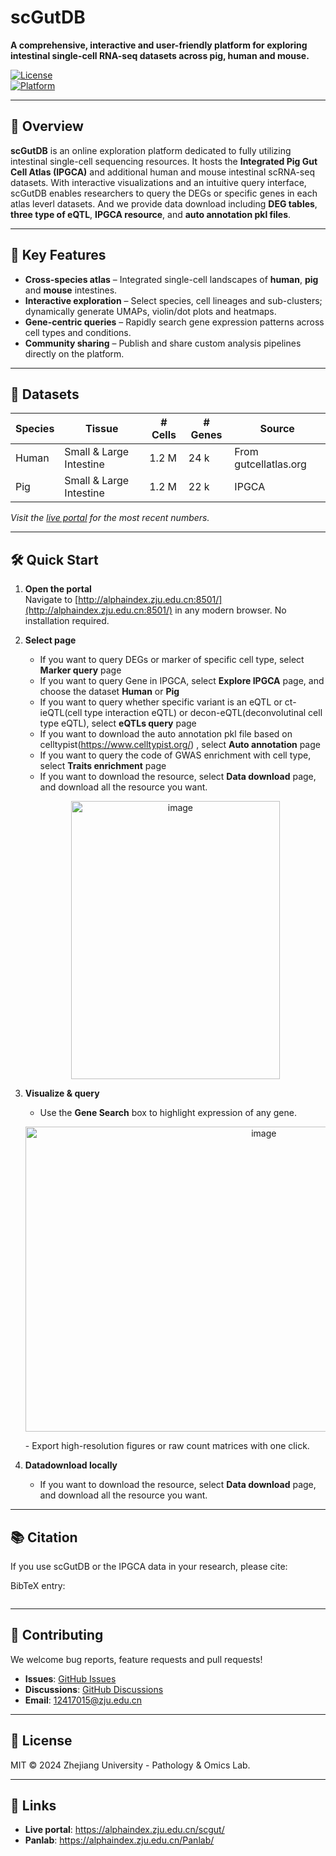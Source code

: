 # scGutDB  
**A comprehensive, interactive and user-friendly platform for exploring intestinal single-cell RNA-seq datasets across pig, human and mouse.**

[![License](https://img.shields.io/badge/License-MIT-blue.svg)](LICENSE)  
[![Platform](https://img.shields.io/badge/platform-Web-blue)](http://alphaindex.zju.edu.cn:8501/)  

---

## 📌 Overview
**scGutDB** is an online exploration platform dedicated to fully utilizing intestinal single-cell sequencing resources. It hosts the **Integrated Pig Gut Cell Atlas (IPGCA)** and additional human and mouse intestinal scRNA-seq datasets. With interactive visualizations and an intuitive query interface, scGutDB enables researchers to query the DEGs or specific genes in each atlas leverl datasets. And we provide data download including **DEG tables**, **three type of eQTL**, **IPGCA resource**, and **auto annotation pkl files**.

---

## 🚀 Key Features
- **Cross-species atlas** – Integrated single-cell landscapes of **human**, **pig** and **mouse** intestines.  
- **Interactive exploration** – Select species, cell lineages and sub-clusters; dynamically generate UMAPs, violin/dot plots and heatmaps.  
- **Gene-centric queries** – Rapidly search gene expression patterns across cell types and conditions.  
- **Community sharing** – Publish and share custom analysis pipelines directly on the platform.

---

## 🧬 Datasets
| Species | Tissue | # Cells | # Genes | Source |
|---------|--------|---------|---------|--------|
| Human   | Small & Large Intestine | 1.2 M | 24 k | From gutcellatlas.org |
| Pig     | Small & Large Intestine  | 1.2 M | 22 k | IPGCA |

*Visit the [live portal](https://alphaindex.zju.edu.cn/scgut/) for the most recent numbers.*

---

## 🛠️ Quick Start
1. **Open the portal**  
   Navigate to [http://alphaindex.zju.edu.cn:8501/](http://alphaindex.zju.edu.cn:8501/) in any modern browser. No installation required.

2. **Select page**  
   - If you want to query DEGs or marker of specific cell type, select **Marker query** page
   - If you want to query Gene in IPGCA, select **Explore IPGCA** page, and choose the dataset **Human** or **Pig**
   - If you want to query whether specific variant is an eQTL or ct-ieQTL(cell type interaction eQTL) or decon-eQTL(deconvolutinal cell type eQTL), select **eQTLs query** page
   - If you want to download the auto annotation pkl file based on celltypist(https://www.celltypist.org/) , select **Auto annotation** page
   - If you want to query the code of GWAS enrichment with cell type, select **Traits enrichment** page
   - If you want to download the resource, select **Data download** page, and download all the resource you want.
   <p align="center">
   <img width="334" height="445" alt="image" src="https://github.com/user-attachments/assets/2673328a-c41a-4c0f-9dd2-ba4b9edef58c" />
   </p>
4. **Visualize & query**  
   - Use the **Gene Search** box to highlight expression of any gene.  
   <p align="center">
   <img width="747" height="488" alt="image" src="https://github.com/user-attachments/assets/ed3167bf-81aa-4f1c-9760-6449bc351a87" />
   </p>
   - Export high-resolution figures or raw count matrices with one click.

6. **Datadownload locally**  
   - If you want to download the resource, select **Data download** page, and download all the resource you want. 

---

## 📚 Citation
If you use scGutDB or the IPGCA data in your research, please cite:

> 
BibTeX entry:
```bibtex
```

---

## 🤝 Contributing
We welcome bug reports, feature requests and pull requests!  
- **Issues**: [GitHub Issues](https://github.com/zjupatholab/scGutDB/issues)  
- **Discussions**: [GitHub Discussions](https://github.com/zjupatholab/scGutDB/discussions)  
- **Email**: 12417015@zju.edu.cn

---

## 📄 License
MIT © 2024 Zhejiang University - Pathology & Omics Lab.

---

## 🔗 Links
- **Live portal**: https://alphaindex.zju.edu.cn/scgut/
- **Panlab**: https://alphaindex.zju.edu.cn/Panlab/
